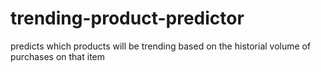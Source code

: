 # trending-product-predictor

predicts which products will be trending based on the historial volume of purchases on that item
